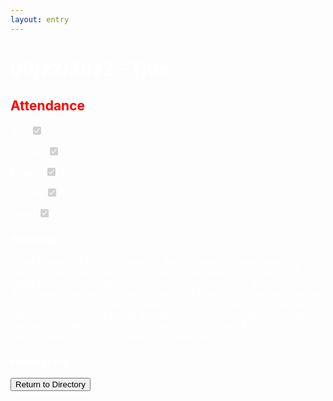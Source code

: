 ```yaml
---
layout: entry
---
```

<h1> <span style="color:white">09/22/2022 - Title</span> </h1>

<h2 class="attendance"> <span style="color:red"> Attendance</span> </h2>

<p> </p>

<label class="container" style="color:white">Alex
  <input type="checkbox" disabled checked="checked">
  <span class="checkmark"></span>
</label>

<label class="container" style="color:white">Brayden
  <input type="checkbox" disabled checked="checked">
  <span class="checkmark"></span>
</label>

<label class="container" style="color:white">Malachi
  <input type="checkbox" disabled checked="checked">
  <span class="checkmark"></span>
</label>

<label class="container" style="color:white">Michael
  <input type="checkbox" disabled checked="checked">
  <span class="checkmark"></span>
</label>

<label class="container" style="color:white">Taven
  <input type="checkbox" disabled checked="checked">
  <span class="checkmark"></span>
</label>
<h3 style="color:white">Planning:</h3>
<p style="color:white">Today During Our Robotics Meeting, We are going to coninue working on putting together the rough build of the flywheel and a prototype for an intake design. We are going to try to stay focused and get a lot of work done today, since there's a compitition in 2 1/2 weeks that Holmes wants us to try to aim for. This is going to add some stress to the team but we are looking to at least get it mostly put together by the compitition. We might just decide to skip the first compitition so that we can put more time into our robot to make sure it is truly ready for compitition</p>
<h3 style="color:white">Prototyping:</h3>
<p style="color:white"> </p>

<!-- Place This Redirect Button Underneath all other text and images on page-->
<a href="https://robotics.oavr.net/Directory">
<button class="return" type="button">Return to Directory</button>
</a>